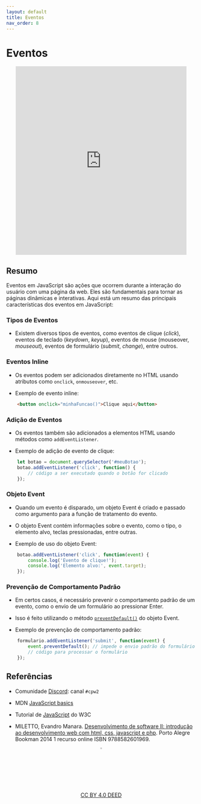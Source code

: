```yaml
---
layout: default
title: Eventos
nav_order: 8
---
```


# Eventos

<center>
<iframe src="https://cpw2.rpmhub.dev/eventos/slides/index.html#/" title="Eventos" width="90%" height="500" style="border:none;"></iframe>
</center>

## Resumo

Eventos em JavaScript são ações que ocorrem durante a interação do usuário com
uma página da web. Eles são fundamentais para tornar as páginas dinâmicas e
interativas. Aqui está um resumo das principais características dos eventos em
JavaScript:

### Tipos de Eventos

- Existem diversos tipos de eventos, como eventos de clique (_click_), eventos
de teclado (_keydown_, _keyup_), eventos de mouse (mouseover, _mouseout_),
eventos de formulário (_submit_, _change_), entre outros.

### Eventos Inline

- Os eventos podem ser adicionados diretamente no HTML usando atributos
como `onclick`, `onmouseover`, etc.

- Exemplo de evento inline:

```html
    <button onclick="minhaFuncao()">Clique aqui</button>
```

### Adição de Eventos

- Os eventos também são adicionados a elementos HTML usando métodos como
`addEventListener`.

- Exemplo de adição de evento de clique:

```javascript
    let botao = document.querySelector('#meuBotao');
    botao.addEventListener('click', function() {
        // código a ser executado quando o botão for clicado
    });
```

### Objeto Event

- Quando um evento é disparado, um objeto Event é criado e passado como
argumento para a função de tratamento do evento.

- O objeto Event contém informações sobre o evento, como o tipo, o elemento
alvo, teclas pressionadas, entre outras.

- Exemplo de uso do objeto Event:

```javascript
    botao.addEventListener('click', function(event) {
        console.log('Evento de clique!');
        console.log('Elemento alvo:', event.target);
    });
```

### Prevenção de Comportamento Padrão

- Em certos casos, é necessário prevenir o comportamento padrão de um evento,
como o envio de um formulário ao pressionar Enter.

- Isso é feito utilizando o método [`preventDefault()`](https://developer.mozilla.org/en-US/docs/Web/API/Event/preventDefault) do objeto Event.

- Exemplo de prevenção de comportamento padrão:

```javascript
    formulario.addEventListener('submit', function(event) {
        event.preventDefault(); // impede o envio padrão do formulário
        // código para processar o formulário
    });
```

## Referências

* Comunidade [Discord](https://discord.com/invite/C29cqvm): canal `#cpw2`

* MDN [JavaScript basics](https://developer.mozilla.org/en-US/docs/Learn/Getting_started_with_the_web/JavaScript_basics)

* Tutorial de [JavaScript](http://www.w3schools.com/js) do W3C

* MILETTO, Evandro Manara. [Desenvolvimento de software II: introdução ao desenvolvimento web com html, css, javascript e php](https://biblioteca.ifrs.edu.br/pergamum_ifrs/biblioteca_s/acesso_login.php?cod_acervo_acessibilidade=5020682&acesso=aHR0cHM6Ly9pbnRlZ3JhZGEubWluaGFiaWJsaW90ZWNhLmNvbS5ici9ib29rcy85Nzg4NTgyNjAxOTY5&label=acesso%20restrito). Porto Alegre Bookman 2014 1 recurso online ISBN 9788582601969.

<center>
<a href="https://github.com/rodrigoprestesmachado" target="blanck"><img src="../imgs/logo.png" alt="Rodrigo Prestes Machado" width="3%" height="3%" border=0 style="border:0; text-decoration:none; outline:none"></a><br/>
<a rel="license" href="http://creativecommons.org/licenses/by/4.0/">CC BY 4.0 DEED</a>
</center>